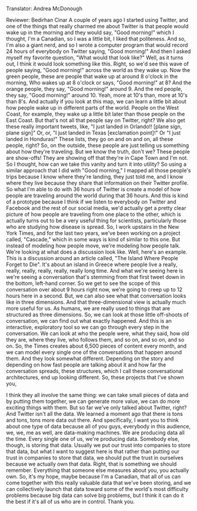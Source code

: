 

Translator: Andrea McDonough

Reviewer: Bedirhan Cinar
A couple of years ago I started using Twitter,
and one of the things that really charmed me about Twitter
is that people would wake up in the morning
and they would say, &quot;Good morning!&quot;
which I thought,
I&#39;m a Canadian,
so I was a little bit,
I liked that politeness.
And so, I&#39;m also a giant nerd,
and so I wrote a computer program
that would record 24 hours of everybody on Twitter
saying, &quot;Good morning!&quot;
And then I asked myself my favorite question,
&quot;What would that look like?&quot;
Well, as it turns out, I think it would look something like this.
Right, so we&#39;d see this wave of people
saying, &quot;Good morning!&quot; across the world as they wake up.
Now the green people, these are people that wake up
at around 8 o&#39;clock in the morning,
Who wakes up at 8 o&#39;clock or says, &quot;Good morning!&quot; at 8?
And the orange people,
they say, &quot;Good morning!&quot; around 9.
And the red people, they say, &quot;Good morning!&quot; around 10.
Yeah, more at 10&#39;s than, more at 10&#39;s than 8&#39;s.
And actually if you look at this map,
we can learn a little bit about how people wake up
in different parts of the world.
People on the West Coast, for example,
they wake up a little bit later
than those people on the East Coast.
But that&#39;s not all that people say on Twitter, right?
We also get these really important tweets, like,
&quot;I just landed in Orlando!! [plane sign, plane sign]&quot;
Or, or, &quot;I just landed in Texas [exclamation point]!&quot;
Or &quot;I just landed in Honduras!&quot;
These lists, they go on and on and on,
all these people, right?
So, on the outside, these people are just telling us
something about how they&#39;re traveling.
But we know the truth, don&#39;t we?
These people are show-offs!
They are showing off that they&#39;re in Cape Town and I&#39;m not.
So I thought, how can we take this vanity
and turn it into utility?
So using a similar approach that I did with &quot;Good morning,&quot;
I mapped all those people&#39;s trips
because I know where they&#39;re landing,
they just told me,
and I know where they live
because they share that information on their Twitter profile.
So what I&#39;m able to do with 36 hours of Twitter
is create a model of how people are traveling
around the world during that 36 hours.
And this is kind of a prototype
because I think if we listen to everybody
on Twitter and Facebook and the rest of our social media,
we&#39;d actually get a pretty clear picture
of how people are traveling from one place to the other,
which is actually turns out to be a very useful thing for scientists,
particularly those who are studying how disease is spread.
So, I work upstairs in the New York Times,
and for the last two years,
we&#39;ve been working on a project called, &quot;Cascade,&quot;
which in some ways is kind of similar to this one.
But instead of modeling how people move,
we&#39;re modeling how people talk.
We&#39;re looking at what does a discussion look like.
Well, here&#39;s an example.
This is a discussion around an article called,
&quot;The Island Where People Forget to Die&quot;.
It&#39;s about an island in Greece where people live
a really, really, really, really, really, really long time.
And what we&#39;re seeing here
is we&#39;re seeing a conversation that&#39;s stemming
from that first tweet down in the bottom, left-hand corner.
So we get to see the scope of this conversation
over about 9 hours right now,
we&#39;re going to creep up to 12 hours here in a second.
But, we can also see what that conversation
looks like in three dimensions.
And that three-dimensional view is actually much more useful for us.
As humans, we are really used to things
that are structured as three dimensions.
So, we can look at those little off-shoots of conversation,
we can find out what exactly happened.
And this is an interactive, exploratory tool
so we can go through every step in the conversation.
We can look at who the people were,
what they said,
how old they are,
where they live,
who follows them,
and so on, and so on, and so on.
So, the Times creates about 6,500 pieces of content every month,
and we can model every single one
of the conversations that happen around them.
And they look somewhat different.
Depending on the story
and depending on how fast people are talking about it
and how far the conversation spreads,
these structures, which I call these conversational architectures,
end up looking different.
So, these projects that I&#39;ve shown you,

I think they all involve the same thing:
we can take small pieces of data
and by putting them together,
we can generate more value,
we can do more exciting things with them.
But so far we&#39;ve only talked about Twitter, right?
And Twitter isn&#39;t all the data.
We learned a moment ago
that there is tons and tons,
tons more data out there.
And specifically, I want you to think about one type of data
because all of you guys,
everybody in this audience, we,
we, me as well,
are data-making machines.
We are producing data all the time.
Every single one of us, we&#39;re producing data.
Somebody else, though, is storing that data.
Usually we put our trust into companies to store that data,
but what I want to suggest here
is that rather than putting our trust
in companies to store that data,
we should put the trust in ourselves
because we actually own that data.
Right, that is something we should remember.
Everything that someone else measures about you,
you actually own.
So, it&#39;s my hope,
maybe because I&#39;m a Canadian,
that all of us can come together
with this really valuable data that we&#39;ve been storing,
and we can collectively launch that data
toward some of the world&#39;s most difficulty problems
because big data can solve big problems,
but I think it can do it the best
if it&#39;s all of us who are in control.
Thank you.
